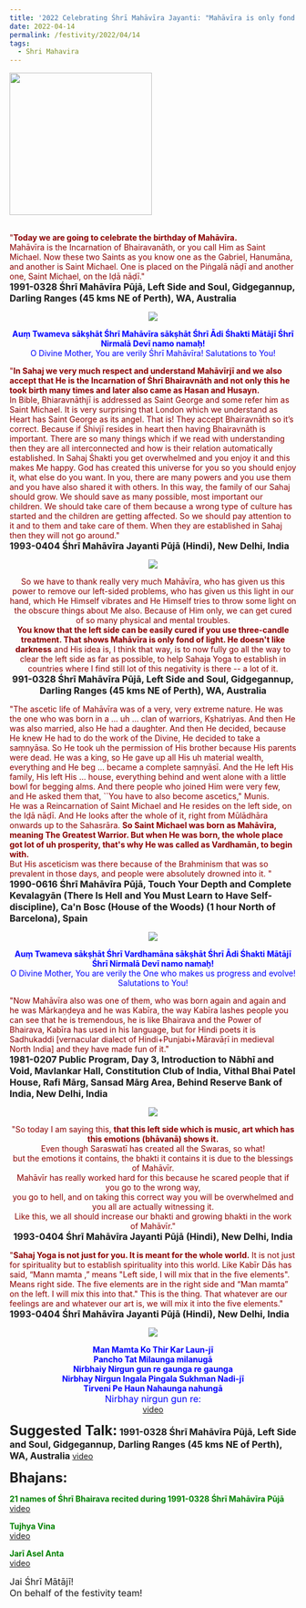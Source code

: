 ```yaml
---
title: '2022 Celebrating Śhrī Mahāvīra Jayanti: "Mahāvīra is only fond of light. He doesn&#8217;t like darkness" '
date: 2022-04-14
permalink: /festivity/2022/04/14
tags:
  - Shri Mahavira
---
```


<div style="text-align: left"><img src="/images/image1.png" width="250" /></div><br>

<p>
<font color="DarkRed">"<b>Today we are going to celebrate the birthday of Mahāvīra.</b><br>
Mahāvīra is the Incarnation of Bhairavanāth, or you call Him as Saint Michael. Now these two Saints as you know one as the Gabriel, Hanumāna, and another is Saint Michael. One is placed on the Piṅgalā nāḍī and another one, Saint Michael, on the Iḍā nāḍī."</font><br>
<font size="+0"><b>1991-0328 Śhrī Mahāvīra Pūjā, Left Side and Soul, Gidgegannup, Darling Ranges (45 kms NE of Perth), WA, Australia</b></font>
</p>

<div style="text-align: center"><img src="/images/image944.png" /></div>

<p style="color:blue; text-align:center;">
<b>Auṃ Twameva sākṣhāt Śhrī Mahāvīra sākṣhāt Śhrī Ādi Śhakti Mātājī Śhrī Nirmalā Devī namo namaḥ!</b><br>
O Divine Mother, You are verily Śhrī Mahāvīra! Salutations to You! 
</p>

<p>
<font color="DarkRed">"<b>In Sahaj we very much respect and understand Mahāvīrjī and we also accept that He is the Incarnation of Śhrī Bhairavnāth and not only this he took birth many times and later also came as Hasan and Husayn.</b><br>
In Bible, Bhiaravnāthjī is addressed as Saint George and some refer him as Saint Michael. It is very surprising that London which we understand as Heart has Saint George as its angel. That is! They accept Bhairavnāth so it’s correct. Because if Śhivjī resides in heart then having Bhairavnāth is important. There are so many things which if we read with understanding then they are all interconnected and how is their relation automatically established. In Sahaj Śhakti you get overwhelmed and you enjoy it and this makes Me happy. God has created this universe for you so you should enjoy it, what else do you want. In you, there are many powers and you use them and you have also shared it with others. In this way, the family of our Sahaj should grow. We should save as many possible, most important our children. We should take care of them because a wrong type of culture has started and the children are getting affected. So we should pay attention to it and to them and take care of them. When they are established in Sahaj then they will not go around."</font><br>
<font size="+0"><b>1993-0404 Śhrī Mahāvīra Jayanti Pūjā (Hindi), New Delhi, India</b></font>
</p>

<div style="text-align: center"><img src="/images/image945.png" /></div>

<p style="text-align:center;">
<font color="DarkRed">So we have to thank really very much Mahāvīra, who has given us this power to remove our left-sided problems, who has given us this light in our hand, which He Himself vibrates and He Himself tries to throw some light on the obscure things about Me also. Because of Him only, we can get cured of so many physical and mental troubles.<br>
<b>You know that the left side can be easily cured if you use three-candle treatment. That shows Mahāvīra is only fond of light. He doesn't like darkness</b> and His idea is, I think that way, is to now fully go all the way to clear the left side as far as possible, to help Sahaja Yoga to establish in countries where I find still lot of this negativity is there -- a lot of it. </font><br>
<font size="+0"><b>991-0328 Śhrī Mahāvīra Pūjā, Left Side and Soul, Gidgegannup, Darling Ranges (45 kms NE of Perth), WA, Australia</b></font>
</p>

<p>
<font color="DarkRed">"The ascetic life of Mahāvīra was of a very, very extreme nature. He was the one who was born in a ... uh ... clan of warriors, Kṣhatriyas. And then He was also married, also He had a daughter. And then He decided, because He knew He had to do the work of the Divine, He decided to take a saṃnyāsa. So He took uh the permission of His brother because His parents were dead. He was a king, so He gave up all His uh material wealth, everything and He beg ... became a complete saṃnyāsī. And the He left His family, His left His ... house, everything behind and went alone with a little bowl for begging alms. And there people who joined Him were very few, and He asked them that, ``You have to also become ascetics," Munis.<br>
He was a Reincarnation of Saint Michael and He resides on the left side, on the Iḍā nāḍī. And He looks after the whole of it, right from Mūlādhāra onwards up to the Sahasrāra. <b>So Saint Michael was born as Mahāvīra, meaning The Greatest Warrior. But when He was born, the whole place got lot of uh prosperity, that's why He was called as Vardhamān, to begin with.</b><br>
But His asceticism was there because of the Brahminism that was so prevalent in those days, and people were absolutely drowned into it. "</font><br>
<font size="+0"><b>1990-0616 Śhrī Mahāvīra Pūjā, Touch Your Depth and Complete Kevalagyān (There Is Hell and You Must Learn to Have Self-discipline), Ca'n Bosc (House of the Woods) (1 hour North of Barcelona), Spain</b></font>
</p>

<div style="text-align: center"><img src="/images/image946.png" /></div>

<p style="color:blue; text-align:center;">
<b>Auṃ Twameva sākṣhāt Śhrī Vardhamāna sākṣhāt Śhrī Ādi Śhakti Mātājī Śhrī Nirmalā Devī namo namaḥ!</b><br>
O Divine Mother, You are verily the One who makes us progress and evolve! Salutations to You! 
</p>

<p>
<font color="DarkRed">"Now Mahāvīra also was one of them, who was born again and again and he was Mārkaṇḍeya and he was Kabīra, the way Kabīra lashes people you can see that he is tremendous, he is like Bhairava and the Power of Bhairava, Kabīra has used in his language, but for Hindi poets it is Sadhukaddi [vernacular dialect of Hindi+Punjabi+Māravāṛī in medieval North India] and they have made fun of it."</font><br>
<font size="+0"><b>1981-0207 Public Program, Day 3, Introduction to Nābhī and Void, Mavlankar Hall, Constitution Club of India, Vithal Bhai Patel House, Rafi Mārg, Sansad Mārg Area, Behind Reserve Bank of India, New Delhi, India</b></font>
</p>

<div style="text-align: center"><img src="/images/image947.png" /></div>

<p style="text-align:center;">
<font color="DarkRed">"So today I am saying this, <b>that this left side which is music, art which has this emotions (bhāvanā) shows it.</b><br>
Even though Saraswatī has created all the Swaras, so what!<br>
but the emotions it contains, the bhakti it contains it is due to the blessings of Mahāvīr.<br>
Mahāvīr has really worked hard for this because he scared people that if you go to the wrong way,<br>
you go to hell, and on taking this correct way you will be overwhelmed and you all are actually witnessing it.<br>
Like this, we all should increase our bhakti and growing bhakti in the work of Mahāvīr."</font><br>
<font size="+0"><b>1993-0404 Śhrī Mahāvīra Jayanti Pūjā (Hindi), New Delhi, India</b></font>
</p>

<p>
<font color="DarkRed">"<b>Sahaj Yoga is not just for you. It is meant for the whole world.</b> It is not just for spirituality but to establish spirituality into this world.  Like Kabīr Dās has said, “Mann mamta ,” means "Left side, I will mix that in the five elements".  Means right side. The five elements are in the right side and “Man mamta” on the left.  I will mix this into that." This is the thing. That whatever are our feelings are and whatever our art is, we will mix it into the five elements."</font><br>
<font size="+0"><b>1993-0404 Śhrī Mahāvīra Jayanti Pūjā (Hindi), New Delhi, India</b></font>
</p>

<div style="text-align: center"><img src="/images/image948.png" /></div>

<p style="color:blue; text-align:center;">
<b>Man Mamta Ko Thir Kar Laun-jī<br>
Pancho Tat Milaunga milanugā<br>
Nirbhaiy Nirgun gun re gaunga re gaunga<br>
Nirbhay Nirgun Ingala Pingala Sukhman Nadi-jī<br>
Tirveni Pe Haun Nahaunga nahungā</b><br>
<font size="+0">Nirbhay nirgun gun re:</font><br>
<a href="https://youtu.be/_buuncAm9Ts">video</a>
</p>

<font size="+2"><b>Suggested Talk:</b></font> 
<font size="+0"><b>1991-0328 Śhrī Mahāvīra Pūjā, Left Side and Soul, Gidgegannup, Darling Ranges (45 kms NE of Perth), WA, Australia</b></font>
<a href="https://vimeo.com/76399695"> video</a><br>

<font size="+2"><b>Bhajans:</b></font>

<p>
<font color="green"><b>21 names of Śhrī Bhairava recited during 1991-0328 Śhrī Mahāvīra Pūjā</b></font><br>
<a href="https://seven-teams.github.io/Videos_Links.html">video</a>
</p>

<p>
<font color="green"><b>Tujhya Vina</b></font><br>
<a href="https://seven-teams.github.io/Videos_Links.html">video</a> 
</p>

<p>
<font color="green"><b>Jarī Asel Anta</b></font><br>
<a href="https://seven-teams.github.io/Videos_Links.html">video</a>
</p>

<p>
<font size="+0">Jai Śhrī Mātājī!<br>
On behalf of the festivity team!</font>
</p>
